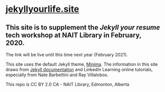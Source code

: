 # [jekyllyourlife.site](jekyllyourlife.site)

## This site is to supplement the *Jekyll your resume* tech workshop at NAIT Library in February, 2020. 

The link will be live until this time next year (February 2021).

This site uses the default Jekyll theme, [Minima](https://github.com/jekyll/minima). The information in this site draws from [Jekyll documentation](https://jekyllrb.com/docs/) and LinkedIn Learning online tutorials, especially from Nate Barbettini and Ray Villalobos.

This repo is CC BY 2.0 CA - NAIT Library, Edmonton, Alberta
